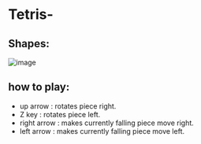 # Tetris-
## Shapes:
![image](https://github.com/elmehdiziate/Tetris-/assets/109172506/2d93b80c-f599-4d36-a151-2a5d8ec0639e)
## how to play:
- up arrow : rotates piece right.
- Z key : rotates piece left.
- right arrow : makes currently falling piece move right.
- left arrow : makes currently falling piece move left.
